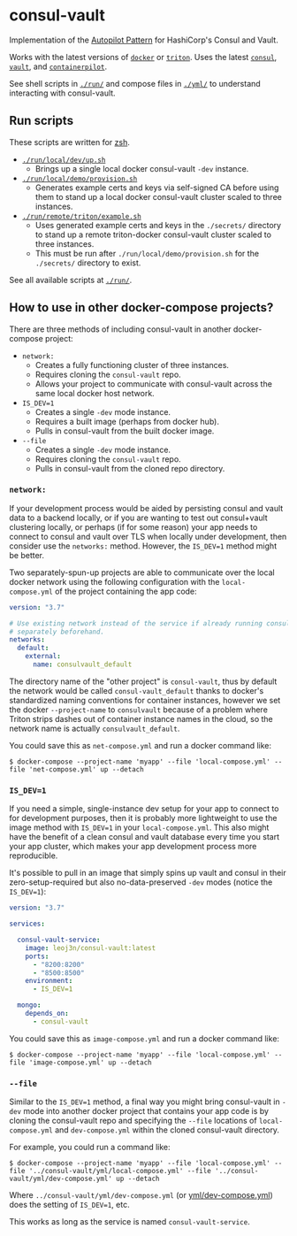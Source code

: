 # consul-vault

Implementation of the [Autopilot Pattern](http://autopilotpattern.io/) for HashiCorp's Consul and Vault.

Works with the latest versions of [`docker`](https://hub.docker.com/editions/community/docker-ce-desktop-mac) or [`triton`](https://github.com/joyent/node-triton#installation). Uses the latest [`consul`](https://www.consul.io/), [`vault`](https://www.vaultproject.io/), and [`containerpilot`](https://www.joyent.com/containerpilot).

See shell scripts in [`./run/`](#run-scripts) and compose files in [`./yml/`](./yml) to understand interacting with consul-vault.

## Run scripts

These scripts are written for [zsh](http://zsh.org/).

- [`./run/local/dev/up.sh`](./run/local/dev/up.sh)
  - Brings up a single local docker consul-vault `-dev` instance.
- [`./run/local/demo/provision.sh`](./run/local/demo/provision.sh)
  - Generates example certs and keys via self-signed CA before using them to stand up a local docker consul-vault cluster scaled to three instances.
- [`./run/remote/triton/example.sh`](./run/remote/triton/example.sh)
  - Uses generated example certs and keys in the `./secrets/` directory to stand up a remote triton-docker consul-vault cluster scaled to three instances.
  - This must be run after `./run/local/demo/provision.sh` for the `./secrets/` directory to exist.

See all available scripts at [`./run/`](./run).

## How to use in other docker-compose projects?

There are three methods of including consul-vault in another docker-compose project:

- `network:`
  - Creates a fully functioning cluster of three instances.
  - Requires cloning the `consul-vault` repo.
  - Allows your project to communicate with consul-vault across the same local docker host network.
- `IS_DEV=1`
  - Creates a single `-dev` mode instance.
  - Requires a built image (perhaps from docker hub).
  - Pulls in consul-vault from the built docker image.
- `--file`
  - Creates a single `-dev` mode instance.
  - Requires cloning the `consul-vault` repo.
  - Pulls in consul-vault from the cloned repo directory.

### `network:`

If your development process would be aided by persisting consul and vault data to a backend locally, or if you are wanting to test out consul+vault clustering locally, or perhaps (if for some reason) your app needs to connect to consul and vault over TLS when locally under development, then consider use the `networks:` method. However, the `IS_DEV=1` method might be better.

Two separately-spun-up projects are able to communicate over the local docker network using the following configuration with the `local-compose.yml` of the project containing the app code:

```yml
version: "3.7"

# Use existing network instead of the service if already running consul-vault
# separately beforehand.
networks:
  default:
    external:
      name: consulvault_default
```

The directory name of the "other project" is `consul-vault`, thus by default the network would be called `consul-vault_default` thanks to docker's standardized naming conventions for container instances, however we set the docker `--project-name` to `consulvault` because of a problem where Triton strips dashes out of container instance names in the cloud, so the network name is actually `consulvault_default`.

You could save this as `net-compose.yml` and run a docker command like:

```console
$ docker-compose --project-name 'myapp' --file 'local-compose.yml' --file 'net-compose.yml' up --detach
```

### `IS_DEV=1`

If you need a simple, single-instance dev setup for your app to connect to for development purposes, then it is probably more lightweight to use the image method with `IS_DEV=1` in your `local-compose.yml`. This also might have the benefit of a clean consul and vault database every time you start your app cluster, which makes your app development process more reproducible.

It's possible to pull in an image that simply spins up vault and consul in their zero-setup-required but also no-data-preserved `-dev` modes (notice the `IS_DEV=1`):

```yml
version: "3.7"

services:

  consul-vault-service:
    image: leoj3n/consul-vault:latest
    ports:
      - "8200:8200"
      - "8500:8500"
    environment:
      - IS_DEV=1

  mongo:
    depends_on:
      - consul-vault
```

You could save this as `image-compose.yml` and run a docker command like:

```console
$ docker-compose --project-name 'myapp' --file 'local-compose.yml' --file 'image-compose.yml' up --detach
```

### `--file`

Similar to the `IS_DEV=1` method, a final way you might bring consul-vault in `-dev` mode into another docker project that contains your app code is by cloning the consul-vault repo and specifying the `--file` locations of `local-compose.yml` and `dev-compose.yml` within the cloned consul-vault directory.

For example, you could run a command like:

```console
$ docker-compose --project-name 'myapp' --file 'local-compose.yml' --file '../consul-vault/yml/local-compose.yml' --file '../consul-vault/yml/dev-compose.yml' up --detach
```

Where `../consul-vault/yml/dev-compose.yml` (or [yml/dev-compose.yml](yml/dev-compose.yml)) does the setting of `IS_DEV=1`, etc.

This works as long as the service is named `consul-vault-service`.

